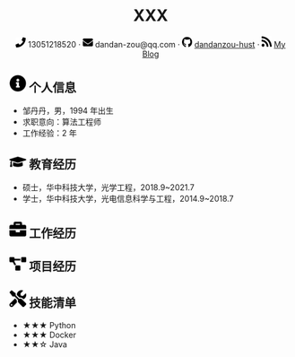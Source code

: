  <center>
     <h1>XXX</h1>
     <div>
         <span>
             <img src="assets/phone-solid.svg" width="18px">
             13051218520
         </span>
         ·
         <span>
             <img src="assets/envelope-solid.svg" width="18px">
             dandan-zou@qq.com
         </span>
         ·
         <span>
             <img src="assets/github-brands.svg" width="18px">
             <a href="https://github.com/dandanzou-hust">dandanzou-hust</a>
         </span>
         ·
         <span>
             <img src="assets/rss-solid.svg" width="18px">
             <a href="https://zoudd.online/">My Blog</a>
         </span>
     </div>
 </center>

 ## <img src="assets/info-circle-solid.svg" width="30px"> 个人信息 

 - 邹丹丹，男，1994 年出生
 - 求职意向：算法工程师
 - 工作经验：2 年

## <img src="assets/graduation-cap-solid.svg" width="30px"> 教育经历

- 硕士，华中科技大学，光学工程，2018.9~2021.7
- 学士，华中科技大学，光电信息科学与工程，2014.9~2018.7

## <img src="assets/briefcase-solid.svg" width="30px"> 工作经历

<!-- - **XXXX 公司，XXXX 部门，XXXX 工程师，2010.1~2010.9**

   负责 XXX -->

## <img src="assets/project-diagram-solid.svg" width="30px"> 项目经历

<!-- - **XXXX 项目**

  *使用到的技术*

  使用一两句话描述项目的主要功能，然后介绍自己在项目中的角色，解决了什么问题，使用什么方式解决，比别人的方法相比有什么优势（尽量用数据来说明）。 -->

## <img src="assets/tools-solid.svg" width="30px"> 技能清单

- ★★★ Python
- ★★★ Docker
- ★★☆ Java